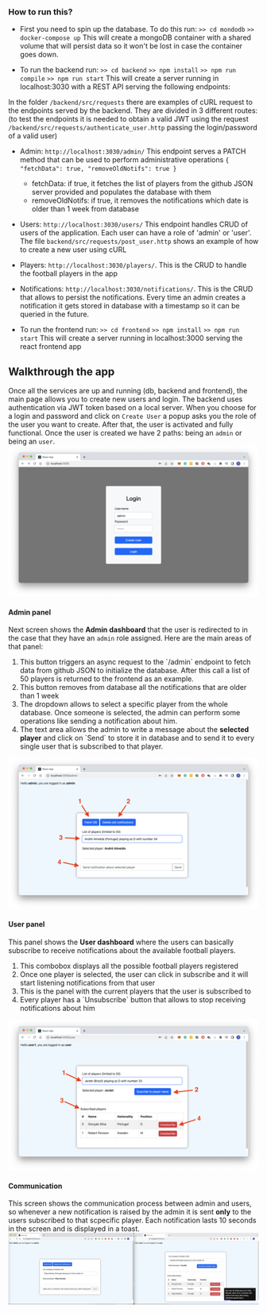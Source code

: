 ### How to run this?

- First you need to spin up the database. To do this run:
`>> cd mondodb`
`>> docker-compose up`
This will create a mongoDB container with a shared volume that will persist data so it won't be lost in case the container goes down.

- To run the backend run:
`>> cd backend`
`>> npm install`
`>> npm run compile`
`>> npm run start`
This will create a server running in localhost:3030 with a REST API serving the following endpoints:

In the folder `/backend/src/requests` there are examples of cURL request to the endpoints served by the backend. They are divided in 3 different routes:
(to test the endpoints it is needed to obtain a valid JWT using the request `/backend/src/requests/authenticate_user.http` passing the login/password of a valid user)

- Admin: `http://localhost:3030/admin/` This endpoint serves a PATCH method that can be used to perform administrative operations `{ "fetchData": true, "removeOldNotifs": true }`
    - fetchData: if true, it fetches the list of players from the github JSON server provided and populates the database with them
    - removeOldNotifs: if true, it removes the notifications which date is older than 1 week from database

- Users: `http://localhost:3030/users/` This endpoint handles CRUD of users of the application. Each user can have a role of 'admin' or 'user'.\
The file `backend/src/requests/post_user.http` shows an example of how to create a new user using cURL

- Players: `http://localhost:3030/players/`. This is the CRUD to handle the football players in the app

- Notifications: `http://localhost:3030/notifications/`. This is the CRUD that allows to persist the notifications. 
Every time an admin creates a notification it gets stored in database with a timestamp so it can be queried in the future.


- To run the frontend run:
`>> cd frontend`
`>> npm install`
`>> npm run start`
This will create a server running in localhost:3000 serving the react frontend app

## Walkthrough the app

Once all the services are up and running (db, backend and frontend), the main page allows you to create new users and login. The backend uses authentication via JWT token based on a local server. When you choose for a login and password and click on `Create User` a popup asks you the role of the user you want to create. After that, the user is activated and fully functional. Once the user is created we have 2 paths: being an `admin` or being an `user`.
![Login page](screens/screen1.png)
#### Admin panel
Next screen shows the <b>Admin dashboard</b> that the user is redirected to in the case that they have an `admin` role assigned. Here are the main areas of that panel:
<ol>
<li>This button triggers an async request to the `/admin` endpoint to fetch data from github JSON to initialize the database. After this call a list of 50 players is returned to the frontend as an example.</li>
<li>This button removes from database all the notifications that are older than 1 week</li>
<li>The dropdown allows to select a specific player from the whole database. Once someone is selected, the admin can perform some operations like sending a notification about him.</li>
<li> The text area allows the admin to write a message about the <b>selected player</b> and click on `Send` to store it in database and to send it to every single user that is subscribed to that player.</li>
</ol>

![Admin panel](screens/screen2.png)


#### User panel
This panel shows the <b>User dashboard</b> where the users can basically subscribe to receive notifications about the available football players.
<ol>
<li>This combobox displays all the possible football players registered</li>
<li>Once one player is selected, the user can click in subscribe and it will start listening notifications from that user</li>
<li>This is the panel with the current players that the user is subscribed to</li>
<li>Every player has a `Unsubscribe` button that allows to stop receiving notifications about him</li>
</ol>

![User panel](screens/screen3.png)

#### Communication
This screen shows the communication process between admin and users, so whenever a new notification is raised by the admin it is sent <b>only</b> to the users subscribed to that scpecific player. Each notification lasts 10 seconds in the screen and is displayed in a toast.
![](screens/screen4.png)